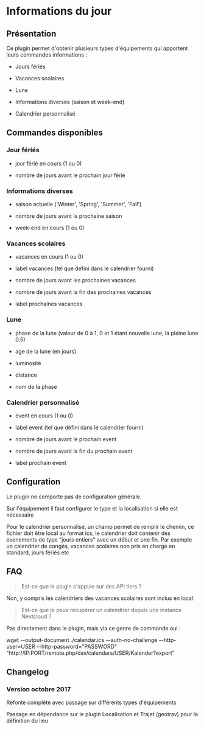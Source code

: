 # Informations du jour

## Présentation

Ce plugin permet d'obtenir plusieurs types d'équipements qui apportent leurs commandes informations :

* Jours fériés

* Vacances scolaires

* Lune

* Informations diverses (saison et week-end)

* Calendrier personnalisé


## Commandes disponibles

### Jour fériés

* jour férié en cours (1 ou 0)

* nombre de jours avant le prochain jour férié

### Informations diverses

* saison actuelle ('Winter', 'Spring', 'Summer', 'Fall')

* nombre de jours avant la prochaine saison

* week-end en cours (1 ou 0)

### Vacances scolaires

* vacances en cours (1 ou 0)

* label vacances (tel que défini dans le calendrier fourni)

* nombre de jours avant les prochaines vacances

* nombre de jours avant la fin des prochaines vacances

* label prochaines vacances

### Lune

* phase de la lune (valeur de 0 à 1, 0 et 1 étant nouvelle lune, la pleine lune 0.5)

* age de la lune (en jours)

* luminosité

* distance

* nom de la phase

### Calendrier personnalisé

* event en cours (1 ou 0)

* label event (tel que défini dans le calendrier fourni)

* nombre de jours avant le prochain event

* nombre de jours avant la fin du prochain event

* label prochain event

## Configuration

Le plugin ne comporte pas de configuration générale.

Sur l'équipement il faut configurer le type et la localisation si elle est nécessaire

Pour le calendrier personnalisé, un champ permet de remplir le chemin, ce fichier doit être local au format ics, le calendrier doit contenir des evenements de type "jours entiers" avec un début et une fin. Par exemple un calendrier de congés, vacances scolaires non pris en charge en standard, jours fériés etc

## FAQ

> Est-ce que le plugin s'appuie sur des API tiers ?

Non, y compris les calendriers des vacances scolaires sont inclus en local.

>Est-ce que je peux récupérer un calendrier depuis une instance Nextcloud ?

Pas directement dans le plugin, mais via ce genre de commande oui :

wget --output-document ./calendar.ics --auth-no-challenge --http-user=USER --http-password="PASSWORD" "http://IP:PORT/remote.php/dav/calendars/USER/Kalender?export"

## Changelog

### Version octobre 2017

Refonte complète avec passage sur différents types d'équipements

Passage en dépendance sur le plugin Localisation et Trajet (geotrav) pour la définition du lieu
